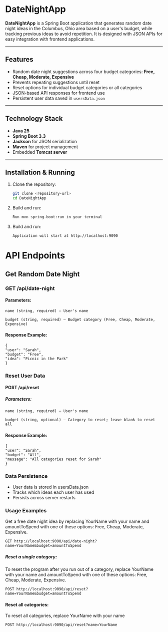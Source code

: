 # DateNightApp

**DateNightApp** is a Spring Boot application that generates random date night ideas in the Columbus, Ohio area based on a user's budget, while tracking previous ideas to avoid repetition. It is designed with JSON APIs for easy integration with frontend applications.

---

## Features

- Random date night suggestions across four budget categories: **Free, Cheap, Moderate, Expensive**
- Prevents repeating suggestions until reset
- Reset options for individual budget categories or all categories
- JSON-based API responses for frontend use
- Persistent user data saved in `usersData.json`

---

## Technology Stack

- **Java 25**
- **Spring Boot 3.3**
- **Jackson** for JSON serialization
- **Maven** for project management
- Embedded **Tomcat server**

---

## Installation & Running

1. Clone the repository:
   ```bash
   git clone <repository-url>
   cd DateNightApp
2. Build and run:

    ```bash
    Run mvn spring-boot:run in your terminal

3. Build and run:
    ```
    Application will start at http://localhost:9090

# API Endpoints
## Get Random Date Night
### GET /api/date-night
#### Parameters:

    name (string, required) – User's name
    
    budget (string, required) – Budget category (Free, Cheap, Moderate, Expensive)

#### Response Example:


    {
    "user": "Sarah",
    "budget": "Free",
    "idea": "Picnic in the Park"
    }

### Reset User Data
#### POST /api/reset
##### Parameters:

    name (string, required) – User's name
    
    budget (string, optional) – Category to reset; leave blank to reset all

#### Response Example:
    {
    "user": "Sarah",
    "budget": "All",
    "message": "All categories reset for Sarah"
    }

### Data Persistence
- User data is stored in usersData.json
- Tracks which ideas each user has used
- Persists across server restarts

### Usage Examples
Get a free date night idea by replacing YourName with your name and amountToSpend with one of these options: Free, Cheap, Moderate, Expensive.

    GET http://localhost:9090/api/date-night?name=YourName&budget=amountToSpend

##### Reset a single category:
To reset the program after you run out of a category, replace YourName with your name and amountToSpend with one of these options: Free, Cheap, Moderate, Expensive.

    POST http://localhost:9090/api/reset?name=YourName&budget=amountToSpend

#### Reset all categories:
To reset all categories, replace YourName with your name

    POST http://localhost:9090/api/reset?name=YourName